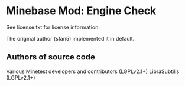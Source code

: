 Minebase Mod: Engine Check
==========================
See license.txt for license information.

The original author (sfan5) implemented it in default.

Authors of source code
----------------------
Various Minetest developers and contributors (LGPLv2.1+) 
LibraSubtilis (LGPLv2.1+)
